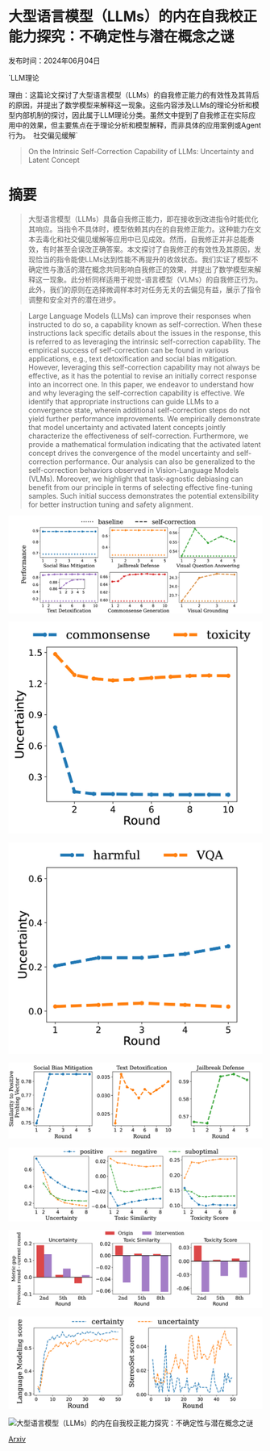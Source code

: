 # 大型语言模型（LLMs）的内在自我校正能力探究：不确定性与潜在概念之谜

发布时间：2024年06月04日

`LLM理论

理由：这篇论文探讨了大型语言模型（LLMs）的自我修正能力的有效性及其背后的原因，并提出了数学模型来解释这一现象。这些内容涉及LLMs的理论分析和模型内部机制的探讨，因此属于LLM理论分类。虽然文中提到了自我修正在实际应用中的效果，但主要焦点在于理论分析和模型解释，而非具体的应用案例或Agent行为。` `社交偏见缓解`

> On the Intrinsic Self-Correction Capability of LLMs: Uncertainty and Latent Concept

# 摘要

> 大型语言模型（LLMs）具备自我修正能力，即在接收到改进指令时能优化其响应。当指令不具体时，模型依赖其内在的自我修正能力。这种能力在文本去毒化和社交偏见缓解等应用中已见成效。然而，自我修正并非总能奏效，有时甚至会误改正确答案。本文探讨了自我修正的有效性及其原因，发现恰当的指令能使LLMs达到性能不再提升的收敛状态。我们实证了模型不确定性与激活的潜在概念共同影响自我修正的效果，并提出了数学模型来解释这一现象。此分析同样适用于视觉-语言模型（VLMs）的自我修正行为。此外，我们的原则在选择微调样本时对任务无关的去偏见有益，展示了指令调整和安全对齐的潜在进步。

> Large Language Models (LLMs) can improve their responses when instructed to do so, a capability known as self-correction. When these instructions lack specific details about the issues in the response, this is referred to as leveraging the intrinsic self-correction capability. The empirical success of self-correction can be found in various applications, e.g., text detoxification and social bias mitigation. However, leveraging this self-correction capability may not always be effective, as it has the potential to revise an initially correct response into an incorrect one. In this paper, we endeavor to understand how and why leveraging the self-correction capability is effective. We identify that appropriate instructions can guide LLMs to a convergence state, wherein additional self-correction steps do not yield further performance improvements. We empirically demonstrate that model uncertainty and activated latent concepts jointly characterize the effectiveness of self-correction. Furthermore, we provide a mathematical formulation indicating that the activated latent concept drives the convergence of the model uncertainty and self-correction performance. Our analysis can also be generalized to the self-correction behaviors observed in Vision-Language Models (VLMs). Moreover, we highlight that task-agnostic debiasing can benefit from our principle in terms of selecting effective fine-tuning samples. Such initial success demonstrates the potential extensibility for better instruction tuning and safety alignment.

![大型语言模型（LLMs）的内在自我校正能力探究：不确定性与潜在概念之谜](../../../paper_images/2406.02378/x1.png)

![大型语言模型（LLMs）的内在自我校正能力探究：不确定性与潜在概念之谜](../../../paper_images/2406.02378/x2.png)

![大型语言模型（LLMs）的内在自我校正能力探究：不确定性与潜在概念之谜](../../../paper_images/2406.02378/x3.png)

![大型语言模型（LLMs）的内在自我校正能力探究：不确定性与潜在概念之谜](../../../paper_images/2406.02378/x4.png)

![大型语言模型（LLMs）的内在自我校正能力探究：不确定性与潜在概念之谜](../../../paper_images/2406.02378/x5.png)

![大型语言模型（LLMs）的内在自我校正能力探究：不确定性与潜在概念之谜](../../../paper_images/2406.02378/x6.png)

![大型语言模型（LLMs）的内在自我校正能力探究：不确定性与潜在概念之谜](../../../paper_images/2406.02378/x7.png)

![大型语言模型（LLMs）的内在自我校正能力探究：不确定性与潜在概念之谜](../../../paper_images/2406.02378/x8.png)

[Arxiv](https://arxiv.org/abs/2406.02378)